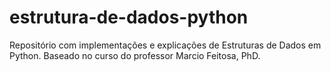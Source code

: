 # estrutura-de-dados-python
Repositório com implementações e explicações de Estruturas de Dados em Python. Baseado no curso do professor Marcio Feitosa, PhD.
